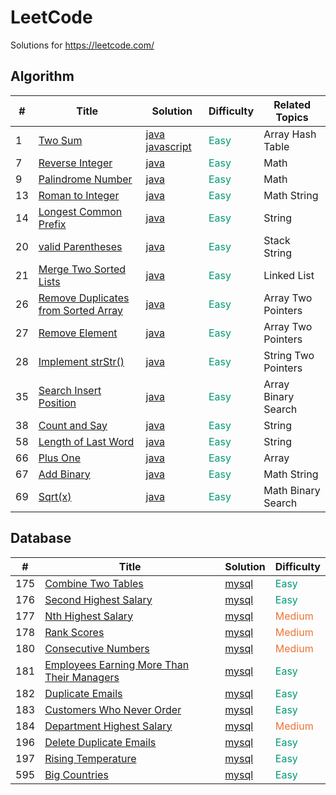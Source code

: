 LeetCode
========
Solutions for https://leetcode.com/

## Algorithm

| # | Title | Solution | Difficulty | Related Topics |
|---| ----- | -------- | ---------- | ---------- |
|1|[Two Sum](https://leetcode.com/problems/two-sum/) | [java javascript](./algorithms/1.TwoSum.md)|<font color=#009975 >Easy</font>|Array Hash Table|
|7|[Reverse Integer](https://leetcode.com/problems/reverse-integer/) | [java](./algorithms/7.ReverseInteger.md)|<font color=#009975 >Easy</font>|Math|
|9|[Palindrome Number](https://leetcode.com/problems/palindrome-number/) | [java](./algorithms/9.PalindromeNumber.md)|<font color=#009975 >Easy</font>|Math|
|13|[Roman to Integer](https://leetcode.com/problems/roman-to-integer/) | [java](./algorithms/13.RomanToInteger.md)|<font color=#009975 >Easy</font>|Math String|
|14|[Longest Common Prefix](https://leetcode.com/problems/longest-common-prefix/) | [java](./algorithms/14.LongestCommonPrefix.md)|<font color=#009975 >Easy</font>|String|
|20|[valid Parentheses](https://leetcode.com/problems/valid-parentheses/) | [java](./algorithms/20.ValidParentheses.md)|<font color=#009975 >Easy</font>|Stack String|
|21|[Merge Two Sorted Lists](https://leetcode.com/problems/merge-two-sorted-lists/) | [java](./algorithms/21.MergeTwoSortedLists.md)|<font color=#009975 >Easy</font>|Linked List|
|26|[Remove Duplicates from Sorted Array](https://leetcode.com/problems/remove-duplicates-from-sorted-array/) | [java](./algorithms/26.RemoveDuplicatesfromSortedArray.md)|<font color=#009975 >Easy</font>|Array Two Pointers|
|27|[Remove Element](https://leetcode.com/problems/remove-element/) | [java](./algorithms/27.RemoveElement.md)|<font color=#009975 >Easy</font>|Array Two Pointers|
|28|[Implement strStr()](https://leetcode.com/problems/implement-strstr/) | [java](./algorithms/28.ImplementStrStr.md)|<font color=#009975 >Easy</font>|String Two Pointers|
|35|[Search Insert Position](https://leetcode.com/problems/search-insert-position/) | [java](./algorithms/35.SearchInsertPosition.md)|<font color=#009975 >Easy</font>|Array Binary Search|
|38|[Count and Say](https://leetcode.com/problems/count-and-say/) | [java](./algorithms/38.CountAndSay.md)|<font color=#009975 >Easy</font>|String|
|58|[Length of Last Word](https://leetcode.com/problems/length-of-last-word/) | [java](./algorithms/58.LengthOfLastWord.md)|<font color=#009975 >Easy</font>|String|
|66|[Plus One](https://leetcode.com/problems/plus-one/) | [java](./algorithms/66.PlusOne.md)|<font color=#009975 >Easy</font>|Array|
|67|[Add Binary](https://leetcode.com/problems/add-binary/) | [java](./algorithms/67.AddBinary.md)|<font color=#009975 >Easy</font>|Math String|
|69|[Sqrt(x)](https://leetcode.com/problems/sqrtx/) | [java](./algorithms/69.Sqrt(x).md)|<font color=#009975 >Easy</font>|Math Binary Search|

## Database

| # | Title | Solution | Difficulty |
|---| ----- | -------- | ---------- |
|175|[Combine Two Tables](https://leetcode.com/problems/combine-two-tables/) | [mysql](./database/175.CombineTwoTables.md)|<font color=#009975 >Easy</font>|
|176|[Second Highest Salary](https://leetcode.com/problems/second-highest-salary/) | [mysql](./database/176.SecondHighestSalary.md)|<font color=#009975 >Easy</font>|
|177|[Nth Highest Salary](https://leetcode.com/problems/nth-highest-salary/) | [mysql](./database/177.NthHighestSalary.md)|<font color=#ed7336 >Medium</font>|
|178|[Rank Scores](https://leetcode.com/problems/rank-scores/solution/) | [mysql](./database/178.RankScores.md)|<font color=#ed7336 >Medium</font>|
|180|[Consecutive Numbers](https://leetcode.com/problems/consecutive-numbers/) | [mysql](./database/180.ConsecutiveNumbers.md)|<font color=#ed7336 >Medium</font>|
|181|[Employees Earning More Than Their Managers](https://leetcode.com/problems/employees-earning-more-than-their-managers/) | [mysql](./database/181.EmployeesEarningMoreThanTheirManagers.md)|<font color=#009975 >Easy</font>|
|182|[Duplicate Emails](https://leetcode.com/problems/duplicate-emails/) | [mysql](./database/182.DuplicateEmails.md)|<font color=#009975 >Easy</font>|
|183|[Customers Who Never Order](https://leetcode.com/problems/customers-who-never-order/) | [mysql](./database/183.CustomersWhoNeverOrder.md)|<font color=#009975 >Easy</font>|
|184|[Department Highest Salary](https://leetcode.com/problems/department-highest-salary/) | [mysql](./database/184.DepartmentHighestSalary.md)|<font color=#ed7336 >Medium</font>|
|196|[Delete Duplicate Emails](https://leetcode.com/problems/delete-duplicate-emails/) | [mysql](./database/196.DeleteDuplicateEmails.md)|<font color=#009975 >Easy</font>|
|197|[Rising Temperature](https://leetcode.com/problems/rising-temperature/) | [mysql](./database/197.RisingTemperature.md)|<font color=#009975 >Easy</font>|
|595|[Big Countries](https://leetcode.com/problems/big-countries/) | [mysql](./database/595.BigCountries.md)|<font color=#009975 >Easy</font>|
